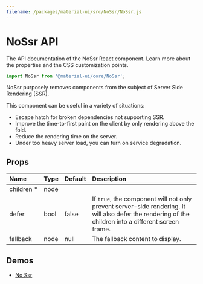 ```yaml
---
filename: /packages/material-ui/src/NoSsr/NoSsr.js
---
```


<!--- This documentation is automatically generated, do not try to edit it. -->

# NoSsr API

<p class="description">The API documentation of the NoSsr React component. Learn more about the properties and the CSS customization points.</p>

```js
import NoSsr from '@material-ui/core/NoSsr';
```

NoSsr purposely removes components from the subject of Server Side Rendering (SSR).

This component can be useful in a variety of situations:
- Escape hatch for broken dependencies not supporting SSR.
- Improve the time-to-first paint on the client by only rendering above the fold.
- Reduce the rendering time on the server.
- Under too heavy server load, you can turn on service degradation.

## Props

| Name | Type | Default | Description |
|:-----|:-----|:--------|:------------|
| <span class="prop-name required">children *</span> | <span class="prop-type">node</span> |   |  |
| <span class="prop-name">defer</span> | <span class="prop-type">bool</span> | <span class="prop-default">false</span> | If `true`, the component will not only prevent server-side rendering. It will also defer the rendering of the children into a different screen frame. |
| <span class="prop-name">fallback</span> | <span class="prop-type">node</span> | <span class="prop-default">null</span> | The fallback content to display. |


## Demos

- [No Ssr](/utils/no-ssr/)

